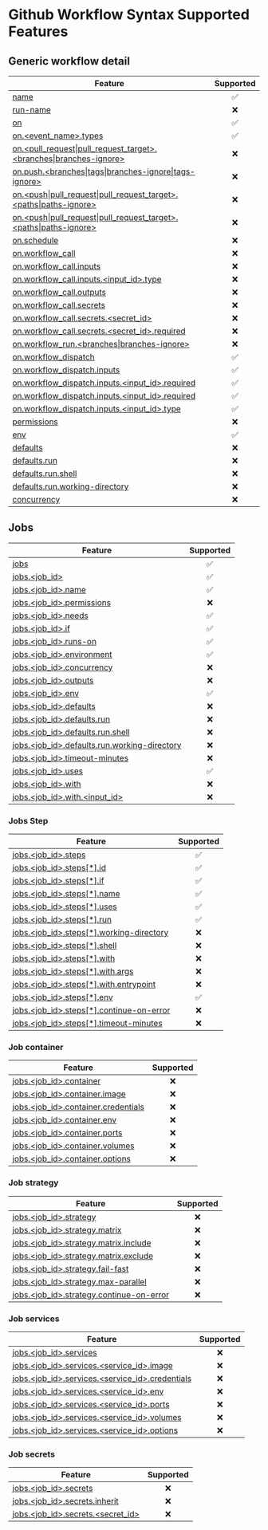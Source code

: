 # Github Workflow Syntax Supported Features

## Generic workflow detail

| Feature                                                                                                                                                                                                                | Supported |
| ---------------------------------------------------------------------------------------------------------------------------------------------------------------------------------------------------------------------- | :-------: |
| [name](https://docs.github.com/en/actions/writing-workflows/workflow-syntax-for-github-actions#name)                                                                                                                   |    ✅     |
| [run-name](https://docs.github.com/en/actions/writing-workflows/workflow-syntax-for-github-actions#run-name)                                                                                                           |    ❌     |
| [on](https://docs.github.com/en/actions/writing-workflows/workflow-syntax-for-github-actions#on)                                                                                                                       |    ✅     |
| [on.<event_name>.types](https://docs.github.com/en/actions/writing-workflows/workflow-syntax-for-github-actions#onevent_nametypes)                                                                                     |    ✅     |
| [on.<pull_request\|pull_request_target>.<branches\|branches-ignore>](https://docs.github.com/en/actions/writing-workflows/workflow-syntax-for-github-actions#onpull_requestpull_request_targetbranchesbranches-ignore) |    ❌     |
| [on.push.<branches\|tags\|branches-ignore\|tags-ignore>](https://docs.github.com/en/actions/writing-workflows/workflow-syntax-for-github-actions#onpushbranchestagsbranches-ignoretags-ignore)                         |    ❌     |
| [on.<push\|pull_request\|pull_request_target>.<paths\|paths-ignore>](https://docs.github.com/en/actions/writing-workflows/workflow-syntax-for-github-actions#onpushpull_requestpull_request_targetpathspaths-ignore)   |    ❌     |
| [on.<push\|pull_request\|pull_request_target>.<paths\|paths-ignore>](https://docs.github.com/en/actions/writing-workflows/workflow-syntax-for-github-actions#onpushpull_requestpull_request_targetpathspaths-ignore)   |    ❌     |
| [on.schedule](https://docs.github.com/en/actions/writing-workflows/workflow-syntax-for-github-actions#onschedule)                                                                                                      |    ❌     |
| [on.workflow_call](https://docs.github.com/en/actions/writing-workflows/workflow-syntax-for-github-actions#onworkflow_call)                                                                                            |    ❌     |
| [on.workflow_call.inputs](https://docs.github.com/en/actions/writing-workflows/workflow-syntax-for-github-actions#onworkflow_callinputs)                                                                               |    ❌     |
| [on.workflow_call.inputs.<input_id>.type](https://docs.github.com/en/actions/writing-workflows/workflow-syntax-for-github-actions#onworkflow_callinputsinput_idtype)                                                   |    ❌     |
| [on.workflow_call.outputs](https://docs.github.com/en/actions/writing-workflows/workflow-syntax-for-github-actions#onworkflow_calloutputs)                                                                             |    ❌     |
| [on.workflow_call.secrets](https://docs.github.com/en/actions/writing-workflows/workflow-syntax-for-github-actions#onworkflow_callsecrets)                                                                             |    ❌     |
| [on.workflow_call.secrets.<secret_id>](https://docs.github.com/en/actions/writing-workflows/workflow-syntax-for-github-actions#onworkflow_callsecretssecret_id)                                                        |    ❌     |
| [on.workflow_call.secrets.<secret_id>.required](https://docs.github.com/en/actions/writing-workflows/workflow-syntax-for-github-actions#onworkflow_callsecretssecret_idrequired)                                       |    ❌     |
| [on.workflow_run.<branches\|branches-ignore>](https://docs.github.com/en/actions/writing-workflows/workflow-syntax-for-github-actions#onworkflow_runbranchesbranches-ignore)                                           |    ❌     |
| [on.workflow_dispatch](https://docs.github.com/en/actions/writing-workflows/workflow-syntax-for-github-actions#onworkflow_runbranchesbranches-ignore)                                                                  |    ✅     |
| [on.workflow_dispatch.inputs](https://docs.github.com/en/actions/writing-workflows/workflow-syntax-for-github-actions#onworkflow_dispatchinputs)                                                                       |    ✅     |
| [on.workflow_dispatch.inputs.<input_id>.required](https://docs.github.com/en/actions/writing-workflows/workflow-syntax-for-github-actions#onworkflow_dispatchinputsinput_idrequired)                                   |    ✅     |
| [on.workflow_dispatch.inputs.<input_id>.required](https://docs.github.com/en/actions/writing-workflows/workflow-syntax-for-github-actions#onworkflow_dispatchinputsinput_idrequired)                                   |    ✅     |
| [on.workflow_dispatch.inputs.<input_id>.type](https://docs.github.com/en/actions/writing-workflows/workflow-syntax-for-github-actions#onworkflow_dispatchinputsinput_idtype)                                           |    ✅     |
| [permissions](https://docs.github.com/en/actions/writing-workflows/workflow-syntax-for-github-actions#permissions)                                                                                                     |    ❌     |
| [env](https://docs.github.com/en/actions/writing-workflows/workflow-syntax-for-github-actions#env)                                                                                                                     |    ✅     |
| [defaults](https://docs.github.com/en/actions/writing-workflows/workflow-syntax-for-github-actions#defaults)                                                                                                           |    ❌     |
| [defaults.run](https://docs.github.com/en/actions/writing-workflows/workflow-syntax-for-github-actions#defaultsrun)                                                                                                    |    ❌     |
| [defaults.run.shell](https://docs.github.com/en/actions/writing-workflows/workflow-syntax-for-github-actions#defaultsrunshell)                                                                                         |    ❌     |
| [defaults.run.working-directory](https://docs.github.com/en/actions/writing-workflows/workflow-syntax-for-github-actions#defaultsrunworking-directory)                                                                 |    ❌     |
| [concurrency](https://docs.github.com/en/actions/writing-workflows/workflow-syntax-for-github-actions#concurrency)                                                                                                     |    ❌     |

## Jobs

| Feature                                                                                                                                                                        | Supported |
| ------------------------------------------------------------------------------------------------------------------------------------------------------------------------------ | :-------: |
| [jobs](https://docs.github.com/en/actions/writing-workflows/workflow-syntax-for-github-actions#jobs)                                                                           |    ✅     |
| [jobs.<job_id>](https://docs.github.com/en/actions/writing-workflows/workflow-syntax-for-github-actions#jobsjob_id)                                                            |    ✅     |
| [jobs.<job_id>.name](https://docs.github.com/en/actions/writing-workflows/workflow-syntax-for-github-actions#jobsjob_idname)                                                   |    ✅     |
| [jobs.<job_id>.permissions](https://docs.github.com/en/actions/writing-workflows/workflow-syntax-for-github-actions#jobsjob_idpermissions)                                     |    ❌     |
| [jobs.<job_id>.needs](https://docs.github.com/en/actions/writing-workflows/workflow-syntax-for-github-actions#jobsjob_idneeds)                                                 |    ✅     |
| [jobs.<job_id>.if](https://docs.github.com/en/actions/writing-workflows/workflow-syntax-for-github-actions#jobsjob_idif)                                                       |    ✅     |
| [jobs.<job_id>.runs-on](https://docs.github.com/en/actions/writing-workflows/workflow-syntax-for-github-actions#jobsjob_idruns-on)                                             |    ✅     |
| [jobs.<job_id>.environment](https://docs.github.com/en/actions/writing-workflows/workflow-syntax-for-github-actions#jobsjob_idenvironment)                                     |    ✅     |
| [jobs.<job_id>.concurrency](https://docs.github.com/en/actions/writing-workflows/workflow-syntax-for-github-actions#jobsjob_idconcurrency)                                     |    ❌     |
| [jobs.<job_id>.outputs](https://docs.github.com/en/actions/writing-workflows/workflow-syntax-for-github-actions#jobsjob_idoutputs)                                             |    ❌     |
| [jobs.<job_id>.env](https://docs.github.com/en/actions/writing-workflows/workflow-syntax-for-github-actions#jobsjob_idenv)                                                     |    ✅     |
| [jobs.<job_id>.defaults](https://docs.github.com/en/actions/writing-workflows/workflow-syntax-for-github-actions#jobsjob_iddefaults)                                           |    ❌     |
| [jobs.<job_id>.defaults.run](https://docs.github.com/en/actions/writing-workflows/workflow-syntax-for-github-actions#jobsjob_iddefaultsrun)                                    |    ❌     |
| [jobs.<job_id>.defaults.run.shell](https://docs.github.com/en/actions/writing-workflows/workflow-syntax-for-github-actions#jobsjob_iddefaultsrunshell)                         |    ❌     |
| [jobs.<job_id>.defaults.run.working-directory](https://docs.github.com/en/actions/writing-workflows/workflow-syntax-for-github-actions#jobsjob_iddefaultsrunworking-directory) |    ❌     |
| [jobs.<job_id>.timeout-minutes](https://docs.github.com/en/actions/writing-workflows/workflow-syntax-for-github-actions#jobsjob_idtimeout-minutes)                             |    ❌     |
| [jobs.<job_id>.uses](https://docs.github.com/en/actions/writing-workflows/workflow-syntax-for-github-actions#jobsjob_iduses)                                                   |    ✅     |
| [jobs.<job_id>.with](https://docs.github.com/en/actions/writing-workflows/workflow-syntax-for-github-actions#jobsjob_idwith)                                                   |    ❌     |
| [jobs.<job_id>.with.<input_id>](https://docs.github.com/en/actions/writing-workflows/workflow-syntax-for-github-actions#jobsjob_idwithinput_id)                                |    ❌     |

### Jobs Step

| Feature                                                                                                                                                               | Supported |
| --------------------------------------------------------------------------------------------------------------------------------------------------------------------- | :-------: |
| [jobs.<job_id>.steps](https://docs.github.com/en/actions/writing-workflows/workflow-syntax-for-github-actions#jobsjob_idsteps)                                        |    ✅     |
| [jobs.<job_id>.steps[\*].id](https://docs.github.com/en/actions/writing-workflows/workflow-syntax-for-github-actions#jobsjob_idstepsid)                               |    ✅     |
| [jobs.<job_id>.steps[\*].if](https://docs.github.com/en/actions/writing-workflows/workflow-syntax-for-github-actions#jobsjob_idstepsif)                               |    ✅     |
| [jobs.<job_id>.steps[\*].name](https://docs.github.com/en/actions/writing-workflows/workflow-syntax-for-github-actions#jobsjob_idstepsname)                           |    ✅     |
| [jobs.<job_id>.steps[\*].uses](https://docs.github.com/en/actions/writing-workflows/workflow-syntax-for-github-actions#jobsjob_idstepsuses)                           |    ✅     |
| [jobs.<job_id>.steps[\*].run](https://docs.github.com/en/actions/writing-workflows/workflow-syntax-for-github-actions#jobsjob_idstepsrun)                             |    ✅     |
| [jobs.<job_id>.steps[\*].working-directory](https://docs.github.com/en/actions/writing-workflows/workflow-syntax-for-github-actions#jobsjob_idstepsworking-directory) |    ❌     |
| [jobs.<job_id>.steps[\*].shell](https://docs.github.com/en/actions/writing-workflows/workflow-syntax-for-github-actions#jobsjob_idstepsshell)                         |    ❌     |
| [jobs.<job_id>.steps[\*].with](https://docs.github.com/en/actions/writing-workflows/workflow-syntax-for-github-actions#jobsjob_idstepswith)                           |    ❌     |
| [jobs.<job_id>.steps[\*].with.args](https://docs.github.com/en/actions/writing-workflows/workflow-syntax-for-github-actions#jobsjob_idstepswithargs)                  |    ❌     |
| [jobs.<job_id>.steps[\*].with.entrypoint](https://docs.github.com/en/actions/writing-workflows/workflow-syntax-for-github-actions#jobsjob_idstepswithentrypoint)      |    ❌     |
| [jobs.<job_id>.steps[\*].env](https://docs.github.com/en/actions/writing-workflows/workflow-syntax-for-github-actions#jobsjob_idstepsenv)                             |    ✅     |
| [jobs.<job_id>.steps[\*].continue-on-error](https://docs.github.com/en/actions/writing-workflows/workflow-syntax-for-github-actions#jobsjob_idstepscontinue-on-error) |    ❌     |
| [jobs.<job_id>.steps[\*].timeout-minutes](https://docs.github.com/en/actions/writing-workflows/workflow-syntax-for-github-actions#jobsjob_idstepstimeout-minutes)     |    ❌     |

### Job container

| Feature                                                                                                                                                       | Supported |
| ------------------------------------------------------------------------------------------------------------------------------------------------------------- | :-------: |
| [jobs.<job_id>.container](https://docs.github.com/en/actions/writing-workflows/workflow-syntax-for-github-actions#jobsjob_idcontainer)                        |    ❌     |
| [jobs.<job_id>.container.image](https://docs.github.com/en/actions/writing-workflows/workflow-syntax-for-github-actions#jobsjob_idcontainerimage)             |    ❌     |
| [jobs.<job_id>.container.credentials](https://docs.github.com/en/actions/writing-workflows/workflow-syntax-for-github-actions#jobsjob_idcontainercredentials) |    ❌     |
| [jobs.<job_id>.container.env](https://docs.github.com/en/actions/writing-workflows/workflow-syntax-for-github-actions#jobsjob_idcontainerenv)                 |    ❌     |
| [jobs.<job_id>.container.ports](https://docs.github.com/en/actions/writing-workflows/workflow-syntax-for-github-actions#jobsjob_idcontainerports)             |    ❌     |
| [jobs.<job_id>.container.volumes](https://docs.github.com/en/actions/writing-workflows/workflow-syntax-for-github-actions#jobsjob_idcontainervolumes)         |    ❌     |
| [jobs.<job_id>.container.options](https://docs.github.com/en/actions/writing-workflows/workflow-syntax-for-github-actions#jobsjob_idcontaineroptions)         |    ❌     |

### Job strategy

| Feature                                                                                                                                                                 | Supported |
| ----------------------------------------------------------------------------------------------------------------------------------------------------------------------- | :-------: |
| [jobs.<job_id>.strategy](https://docs.github.com/en/actions/writing-workflows/workflow-syntax-for-github-actions#jobsjob_idstrategy)                                    |    ❌     |
| [jobs.<job_id>.strategy.matrix](https://docs.github.com/en/actions/writing-workflows/workflow-syntax-for-github-actions#jobsjob_idstrategymatrix)                       |    ❌     |
| [jobs.<job_id>.strategy.matrix.include](https://docs.github.com/en/actions/writing-workflows/workflow-syntax-for-github-actions#jobsjob_idstrategymatrixinclude)        |    ❌     |
| [jobs.<job_id>.strategy.matrix.exclude](https://docs.github.com/en/actions/writing-workflows/workflow-syntax-for-github-actions#jobsjob_idstrategymatrixexclude)        |    ❌     |
| [jobs.<job_id>.strategy.fail-fast](https://docs.github.com/en/actions/writing-workflows/workflow-syntax-for-github-actions#jobsjob_idstrategyfail-fast)                 |    ❌     |
| [jobs.<job_id>.strategy.max-parallel](https://docs.github.com/en/actions/writing-workflows/workflow-syntax-for-github-actions#jobsjob_idstrategymax-parallel)           |    ❌     |
| [jobs.<job_id>.strategy.continue-on-error](https://docs.github.com/en/actions/writing-workflows/workflow-syntax-for-github-actions#jobsjob_idstrategycontinue-on-error) |    ❌     |

### Job services

| Feature                                                                                                                                                                            | Supported |
| ---------------------------------------------------------------------------------------------------------------------------------------------------------------------------------- | :-------: |
| [jobs.<job_id>.services](https://docs.github.com/en/actions/writing-workflows/workflow-syntax-for-github-actions#jobsjob_idservices)                                               |    ❌     |
| [jobs.<job_id>.services.<service_id>.image](https://docs.github.com/en/actions/writing-workflows/workflow-syntax-for-github-actions#jobsjob_idservicesservice_idimage)             |    ❌     |
| [jobs.<job_id>.services.<service_id>.credentials](https://docs.github.com/en/actions/writing-workflows/workflow-syntax-for-github-actions#jobsjob_idservicesservice_idcredentials) |    ❌     |
| [jobs.<job_id>.services.<service_id>.env](https://docs.github.com/en/actions/writing-workflows/workflow-syntax-for-github-actions#jobsjob_idservicesservice_idenv)                 |    ❌     |
| [jobs.<job_id>.services.<service_id>.ports](https://docs.github.com/en/actions/writing-workflows/workflow-syntax-for-github-actions#jobsjob_idservicesservice_idports)             |    ❌     |
| [jobs.<job_id>.services.<service_id>.volumes](https://docs.github.com/en/actions/writing-workflows/workflow-syntax-for-github-actions#jobsjob_idservicesservice_idvolumes)         |    ❌     |
| [jobs.<job_id>.services.<service_id>.options](https://docs.github.com/en/actions/writing-workflows/workflow-syntax-for-github-actions#jobsjob_idservicesservice_idoptions)         |    ❌     |

### Job secrets

| Feature                                                                                                                                                 | Supported |
| ------------------------------------------------------------------------------------------------------------------------------------------------------- | :-------: |
| [jobs.<job_id>.secrets](https://docs.github.com/en/actions/writing-workflows/workflow-syntax-for-github-actions#jobsjob_idsecrets)                      |    ❌     |
| [jobs.<job_id>.secrets.inherit](https://docs.github.com/en/actions/writing-workflows/workflow-syntax-for-github-actions#jobsjob_idsecretsinherit)       |    ❌     |
| [jobs.<job_id>.secrets.<secret_id>](https://docs.github.com/en/actions/writing-workflows/workflow-syntax-for-github-actions#jobsjob_idsecretssecret_id) |    ❌     |
